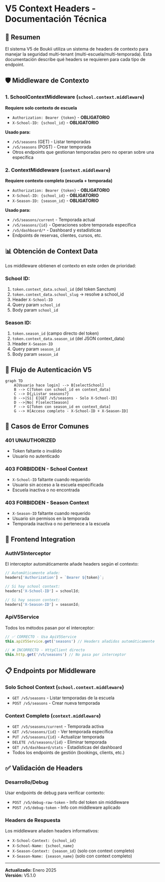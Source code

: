# V5 Context Headers - Documentación Técnica

## 🎯 Resumen

El sistema V5 de Boukii utiliza un sistema de headers de contexto para manejar la seguridad multi-tenant (multi-escuela/multi-temporada). Esta documentación describe qué headers se requieren para cada tipo de endpoint.

## 🛡️ Middleware de Contexto

### 1. SchoolContextMiddleware (`school.context.middleware`)
**Requiere solo contexto de escuela**
- `Authorization: Bearer {token}` - **OBLIGATORIO**
- `X-School-ID: {school_id}` - **OBLIGATORIO**

**Usado para:**
- `/v5/seasons` (GET) - Listar temporadas
- `/v5/seasons` (POST) - Crear temporada  
- Otros endpoints que gestionan temporadas pero no operan sobre una específica

### 2. ContextMiddleware (`context.middleware`)
**Requiere contexto completo (escuela + temporada)**
- `Authorization: Bearer {token}` - **OBLIGATORIO**  
- `X-School-ID: {school_id}` - **OBLIGATORIO**
- `X-Season-ID: {season_id}` - **OBLIGATORIO**

**Usado para:**
- `/v5/seasons/current` - Temporada actual
- `/v5/seasons/{id}` - Operaciones sobre temporada específica
- `/v5/dashboard/*` - Dashboard y estadísticas
- Endpoints de reservas, clientes, cursos, etc.

## 📊 Obtención de Context Data

Los middleware obtienen el contexto en este orden de prioridad:

### School ID:
1. `token.context_data.school_id` (del token Sanctum)
2. `token.context_data.school_slug` → resolve a school_id
3. Header `X-School-ID`
4. Query param `school_id`
5. Body param `school_id`

### Season ID:
1. `token.season_id` (campo directo del token)
2. `token.context_data.season_id` (del JSON context_data)
3. Header `X-Season-ID`  
4. Query param `season_id`
5. Body param `season_id`

## 🔄 Flujo de Autenticación V5

```mermaid
graph TD
    A[Usuario hace login] --> B[selectSchool]
    B --> C[Token con school_id en context_data]
    C --> D{¿Listar seasons?}
    D -->|Sí| E[GET /v5/seasons - Solo X-School-ID]
    D -->|No| F[selectSeason]
    F --> G[Token con season_id en context_data] 
    G --> H[Acceso completo - X-School-ID + X-Season-ID]
```

## 🚨 Casos de Error Comunes

### 401 UNAUTHORIZED
- Token faltante o inválido
- Usuario no autenticado

### 403 FORBIDDEN - School Context
- `X-School-ID` faltante cuando requerido
- Usuario sin acceso a la escuela especificada
- Escuela inactiva o no encontrada

### 403 FORBIDDEN - Season Context  
- `X-Season-ID` faltante cuando requerido
- Usuario sin permisos en la temporada
- Temporada inactiva o no pertenece a la escuela

## 🔧 Frontend Integration

### AuthV5Interceptor
El interceptor automáticamente añade headers según el contexto:

```typescript
// Automáticamente añade:
headers['Authorization'] = `Bearer ${token}`;

// Si hay school context:
headers['X-School-ID'] = schoolId;

// Si hay season context:  
headers['X-Season-ID'] = seasonId;
```

### ApiV5Service
Todos los métodos pasan por el interceptor:
```typescript
// ✅ CORRECTO - Usa ApiV5Service
this.apiV5Service.get('seasons') // Headers añadidos automáticamente

// ❌ INCORRECTO - HttpClient directo
this.http.get('/v5/seasons') // No pasa por interceptor
```

## 📋 Endpoints por Middleware

### Solo School Context (`school.context.middleware`)
- `GET /v5/seasons` - Listar temporadas de la escuela
- `POST /v5/seasons` - Crear nueva temporada

### Context Completo (`context.middleware`)
- `GET /v5/seasons/current` - Temporada activa
- `GET /v5/seasons/{id}` - Ver temporada específica
- `PUT /v5/seasons/{id}` - Actualizar temporada
- `DELETE /v5/seasons/{id}` - Eliminar temporada
- `GET /v5/dashboard/stats` - Estadísticas del dashboard
- Todos los endpoints de gestión (bookings, clients, etc.)

## ✅ Validación de Headers

### Desarrollo/Debug
Usar endpoints de debug para verificar contexto:
- `POST /v5/debug-raw-token` - Info del token sin middleware
- `POST /v5/debug-token` - Info con middleware aplicado

### Headers de Respuesta
Los middleware añaden headers informativos:
- `X-School-Context: {school_id}`
- `X-School-Name: {school_name}`  
- `X-Season-Context: {season_id}` (solo con context completo)
- `X-Season-Name: {season_name}` (solo con context completo)

---

**Actualizado:** Enero 2025  
**Versión:** V5.1.0